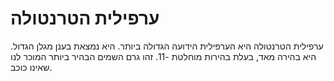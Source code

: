 # ערפילית הטרנטולה

ערפילית הטרנטולה היא הערפילית הידועה הגדולה ביותר. היא נמצאת בענן מגלן הגדול.
היא בהירה מאד, בעלת בהירות מוחלטת -11. זהו גרם השמים הבהיר ביותר המוכר לנו שאינו
כוכב.
